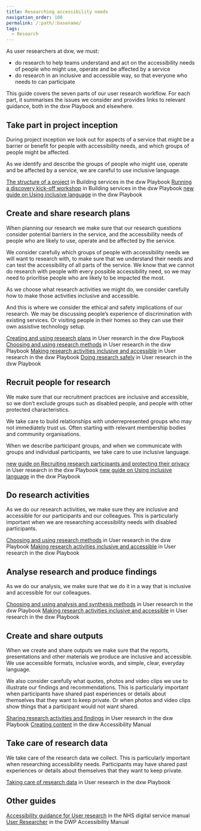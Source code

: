 ```yaml
---
title: Researching accessibility needs
navigation_order: 100
permalink: /:path/:basename/
tags:
  - Research
---
```


As user researchers at dxw, we must:

* do research to help teams understand and act on the accessibility needs of people who might use, operate and be affected by a service
* do research in an inclusive and accessible way, so that everyone who needs to can participate

This guide covers the seven parts of our user research workflow.  For each part, it summarises the issues we consider and provides links to relevant guidance, both in the dxw Playbook and elsewhere.

## Take part in project inception

During project inception we look out for aspects of a service that might be a barrier or benefit for people with accessibility needs, and which groups of people might be affected.

As we identify and describe the groups of people who might use, operate and be affected by a service, we are careful to use inclusive language.

[The structure of a project](https://playbook.dxw.com/work-we-do/building-services/#the-structure-of-a-project) in Building services in the dxw Playbook
[Running a discovery kick-off workshop](https://playbook.dxw.com/work-we-do/building-services/running-a-discovery-kick-off-workshop/) in Building services in the dxw Playbook
[new guide on Using inclusive language]() in the dxw Playbook

## Create and share research plans

When planning our research we make sure that our research questions consider potential barriers in the service, and the accessibility needs of people who are likely to use, operate and be affected by the service. 

We consider carefully which groups of people with accessibility needs we will want to research with, to make sure that we understand their needs and can test the accessibility of all parts of the service. We know that we cannot do research with people with every possible accessibility need, so we may need to prioritise people who are likely to be impacted the most.

As we choose what research activities we might do, we consider carefully how to make those activities inclusive and accessible.

And this is where we consider the ethical and safety implications of our research. We may be discussing people’s experience of discrimination with existing services. Or visiting people in their homes so they can use their own assistive technology setup.

[Creating and using research plans](https://playbook.dxw.com/user-research/creating-and-using-research-plans/) in User research in the dxw Playbook
[Choosing and using research methods](https://playbook.dxw.com/user-research/choosing-and-using-research-methods/) in User research in the dxw Playbook
[Making research activities inclusive and accessible](https://playbook.dxw.com/user-research/making-research-activities-inclusive-and-accessible/) in User research in the dxw Playbook
[Doing research safely](https://playbook.dxw.com/user-research/doing-research-safely/) in User research in the dxw Playbook

## Recruit people for research

We make sure that our recruitment practices are inclusive and accessible, so we don’t exclude groups such as disabled people, and people with other protected characteristics.

We take care to build relationships with underrepresented groups who may not immediately trust us. Often starting with relevant membership bodies and community organisations.

When we describe participant groups, and when we communicate with groups and individual participants, we take care to use inclusive language.

[new guide on Recruiting research participants and protecting their privacy]() in User research in the dxw Playbook
[new guide on Using inclusive language]() in the dxw Playbook

## Do research activities

As we do our research activities, we make sure they are inclusive and accessible for our participants and our colleagues. This is particularly important when we are researching accessibility needs with disabled participants.

[Choosing and using research methods](https://playbook.dxw.com/user-research/choosing-and-using-research-methods/) in User research in the dxw Playbook
[Making research activities inclusive and accessible](https://playbook.dxw.com/user-research/making-research-activities-inclusive-and-accessible/) in User research in the dxw Playbook

## Analyse research and produce findings

As we do our analysis, we make sure that we do it in a way that is inclusive and accessible for our colleagues.

[Choosing and using analysis and synthesis methods](https://playbook.dxw.com/user-research/choosing-and-using-analysis-and-synthesis-methods/) in User research in the dxw Playbook
[Making research activities inclusive and accessible](https://playbook.dxw.com/user-research/making-research-activities-inclusive-and-accessible/) in User research in the dxw Playbook

## Create and share outputs

When we create and share outputs we make sure that the reports, presentations and other materials we produce are inclusive and accessible. We use accessible formats, inclusive words, and simple, clear, everyday language.

We also consider carefully what quotes, photos and video clips we use to illustrate our findings and recommendations. This is particularly important when participants have shared past experiences or details about themselves that they want to keep private. Or when photos and video clips show things that a participant would not want shared.

[Sharing research activities and findings](https://playbook.dxw.com/user-research/sharing-research-activities-and-findings/) in User research in the dxw Playbook
[Creating content](https://accessibility.dxw.com/content/) in the dxw Accessibility Manual

## Take care of research data

We take care of the research data we collect. This is particularly important when researching accessibility needs. Participants may have shared past experiences or details about themselves that they want to keep private.

[Taking care of research data](https://playbook.dxw.com/user-research/taking-care-of-research-data/) in User research in the dxw Playbook

## Other guides

[Accessibility guidance for User research](https://service-manual.nhs.uk/accessibility/user-research) in the NHS digital service manual
[User Researcher](https://accessibility-manual.dwp.gov.uk/guidance-for-your-job-role/user-researcher) in the DWP Accessibility Manual
